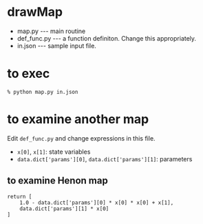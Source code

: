 # drawMap

* map.py --- main routine
* def_func.py --- a function definiton. Change this appropriately.
* in.json --- sample input file.

# to exec

    % python map.py in.json
 
 # to examine another map
 
 Edit `def_func.py` and change expressions in this file.
 
 * `x[0]`, `x[1]`: state variables
 * `data.dict['params'][0]`, `data.dict['params'][1]`: parameters
 
 ## to examine Henon map
  
    return [ 
        1.0 - data.dict['params'][0] * x[0] * x[0] + x[1], 
        data.dict['params'][1] * x[0] 
    ]
 
 
    
